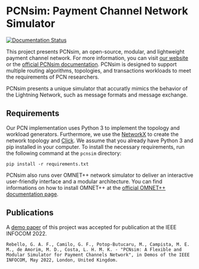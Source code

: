 # PCNsim: Payment Channel Network Simulator 
[![Documentation Status](https://readthedocs.org/projects/pcnsim/badge/?version=latest)](https://pcnsim.readthedocs.io/en/latest/?badge=latest)

This project presents PCNsim, an open-source, modular, and lightweight payment channel network. For more information, you can visit [our website](https://www.gta.ufrj.br/pcnsim) or the [official PCNsim documentation](https://pcnsim.readthedocs.io). PCNsim is designed to support multiple routing algorithms, topologies, and transactions workloads to meet the requirements of PCN researchers. 

PCNsim presents a unique simulator that accuratly mimics the behavior of the Lightning Network, such as message formats and message exchange.

## Requirements

Our PCN implementation uses Python 3 to implement the topology and workload generators. Furthermore, we use the [NetworkX](https://networkx.org/) to create the network topology and [Click](https://click.palletsprojects.com/). We assume that you already have Python 3 and pip installed in your computer. To install the necessary requirements, run the following command at the `pcnsim` directory:

    pip install -r requirements.txt

PCNsim also runs over OMNET++ network simulator to deliver an interactive user-friendly interface and a modular architecture. You can find informations on how to install OMNET++ at the [official OMNET++ documentation page](https://omnetpp.org/).

## Publications

A [demo paper](http://www.gta.ufrj.br/ftp/gta/TechReports/RCP22.pdf) of this project was accepted for publication at the IEEE INFOCOM 2022.

    Rebello, G. A. F., Camilo, G. F., Potop-Butucaru, M., Campista, M. E. M., de Amorim, M. D., Costa, L. H. M. K. - "PCNsim: A Flexible and Modular Simulator for Payment Channels Network", in Demos of the IEEE INFOCOM, May 2022, London, United Kingdom.

